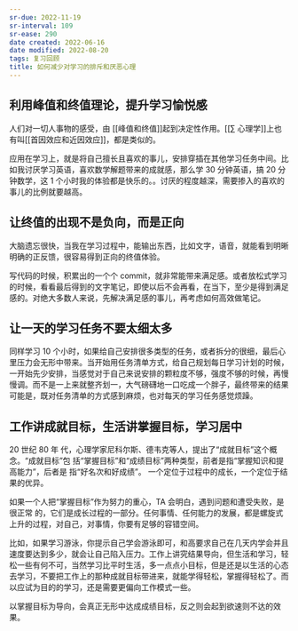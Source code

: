 ```yaml
---
sr-due: 2022-11-19
sr-interval: 109
sr-ease: 290
date created: 2022-06-16
date modified: 2022-08-20
tags: 复习回顾
title: 如何减少对学习的排斥和厌恶心理
---
```


## 利用峰值和终值理论，提升学习愉悦感

人们对一切人事物的感受，由 [[峰值和终值]]起到决定性作用。[[∑ 心理学]]上也有叫[[首因效应和近因效应]]，都是类似的。

应用在学习上，就是将自己擅长且喜欢的事儿，安排穿插在其他学习任务中间。比如我讨厌学习英语，喜欢数学解题带来的成就感，那么学 30 分钟英语，搞 20 分钟数学，这 1 个小时我的体验都是快乐的。。讨厌的程度越深，需要掺入的喜欢的事儿的比例就要越高。

## 让终值的出现不是负向，而是正向

大脑遗忘很快，当我在学习过程中，能输出东西，比如文字，语音，就能看到明晰明确的正反馈，很容易得到正向的终值体验。

写代码的时候，积累出的一个个 commit，就非常能带来满足感。或者放松式学习的时候，看看最后得到的文字笔记，即使以后不会再看，在当下，至少是得到满足感的。对绝大多数人来说，先解决满足感的事儿，再考虑如何高效做笔记。

## 让一天的学习任务不要太细太多

同样学习 10 个小时，如果给自己安排很多类型的任务，或者拆分的很细，最后心里压力会无形中带来。当开始用任务清单方式，给自己规划每日学习计划的时候，一开始先少安排，当感觉对于自己来说安排的颗粒度不够，强度不够的时候，再慢慢调。而不是一上来就整齐划一，大气磅礴地一口吃成一个胖子，最终带来的结果可能是，既对任务清单的方式感到麻烦，也对每天的学习任务感觉烦躁。

## 工作讲成就目标，生活讲掌握目标，学习居中

20 世纪 80 年 代，心理学家尼科尔斯、德韦克等人，提出了“成就目标”这个概念。“成就目标”包 括“掌握目标”和“成绩目标”两种类型，前者是指“掌握知识和提高能力”，后者是 指“好名次和好成绩”。 一个定位于过程中的成长，一个定位于结果的优异。

如果一个人把“掌握目标”作为努力的重心，TA 会明白，遇到问题和遭受失败，是很正常 的，它们是成长过程的一部分。任何事情、任何能力的发展，都是螺旋式上升的过程，对自己，对事情，你要有足够的容错空间。

比如，如果学习游泳，你提示自己学会游泳即可，和高要求自己在几天内学会并且速度要达到多少，就会让自己陷入压力。工作上讲究结果导向，但生活和学习，轻松一些有何不可，当然学习比平时生活，多一点点小目标，但是还是以生活的心态去学习，不要把工作上的那种成就目标带进来，就能学得轻松，掌握得轻松了。而以应试为目的的学习，还是需要更偏向工作模式一些。

以掌握目标为导向，会真正无形中达成成绩目标，反之则会起到欲速则不达的效果。
